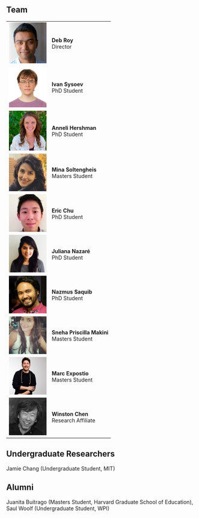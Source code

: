 
## Team

<table>
	<tr>
		<td width="100px">
			<img src="/images/team/deb-roy.jpg" width="100px">
		</td>
		<td>
			<strong>Deb Roy</strong><br>Director
		</td>
	</tr>
	<tr>
		<td width="100px">
			<img src="/images/team/ivan-sysoev.jpg" width="100px">
		</td>
		<td>
			<strong>Ivan Sysoev</strong><br>PhD Student
		</td>
	</tr>
	<tr>
		<td width="100px">
			<img src="/images/team/anneli-hershman.jpg" width="100px">
		</td>
		<td>
			<strong>Anneli Hershman</strong><br>PhD Student
		</td>
	</tr>
	<tr>
		<td width="100px">
			<img src="/images/team/mina-soltengheis.png" width="100px">
		</td>
		<td>
			<strong>Mina Soltengheis</strong><br>Masters Student
		</td>
	</tr>
	<tr>
		<td width="100px">
			<img src="/images/team/eric-chu.jpeg" width="100px">
		</td>
		<td>
			<strong>Eric Chu</strong><br>PhD Student
		</td>
	</tr>
	<tr>
		<td width="100px">
			<img src="/images/team/juliana-nazare.jpg" width="100px">
		</td>
		<td>
			<strong>Juliana Nazaré</strong><br>PhD Student
		</td>
	</tr>
	<tr>
		<td width="100px">
			<img src="/images/team/nazmus-saquib.png" width="100px">
		</td>
		<td>
			<strong>Nazmus Saquib</strong><br>PhD Student
		</td>
	</tr>
	<tr>
		<td width="100px">
			<img src="/images/team/sneha-makini.jpg" width="100px">
		</td>
		<td>
			<strong>Sneha Priscilla Makini</strong><br>Masters Student
		</td>
	</tr>
	<tr>
		<td width="100px">
			<img src="/images/team/marc-exposito.jpg" width="100px">
		</td>
		<td>
			<strong>Marc Expostio</strong><br>Masters Student
		</td>
	</tr>
	<tr>
		<td width="100px">
			<img src="/images/team/winston-chen.png" width="100px">
		</td>
		<td>
			<strong>Winston Chen</strong><br>Research Affiliate
		</td>
	</tr>
</table>

## Undergraduate Researchers
Jamie Chang (Undergraduate Student, MIT)

## Alumni
Juanita Buitrago (Masters Student, Harvard Graduate School of Education), Saul Woolf (Undergraduate Student, WPI)
